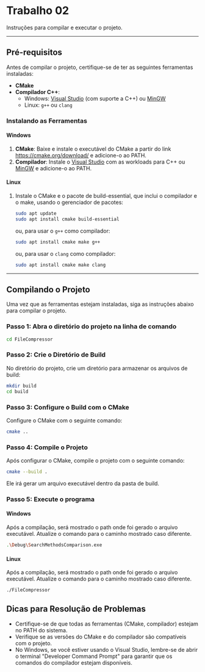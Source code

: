 # Trabalho 02

Instruções para compilar e executar o projeto.

---

## Pré-requisitos

Antes de compilar o projeto, certifique-se de ter as seguintes ferramentas instaladas:

- **CMake**
- **Compilador C++**:
  - Windows: [Visual Studio](https://visualstudio.microsoft.com/) (com suporte a C++) ou [MinGW](http://www.mingw.org/)
  - Linux: `g++` ou `clang`

### Instalando as Ferramentas

#### Windows

1. **CMake**: Baixe e instale o executável do CMake a partir do link https://cmake.org/download/ e adicione-o ao PATH.
2. **Compilador**: Instale o [Visual Studio](https://visualstudio.microsoft.com/) com as workloads para C++ ou [MinGW](http://www.mingw.org/) e adicione-o ao PATH.

#### Linux

1. Instale o CMake e o pacote de build-essential, que inclui o compilador e o make, usando o gerenciador de pacotes:
    ```bash
    sudo apt update
    sudo apt install cmake build-essential
    ```
    ou, para usar o `g++` como compilador:
    ```bash
    sudo apt install cmake make g++
    ```
    ou, para usar o `clang` como compilador:
    ```bash
    sudo apt install cmake make clang
    ```

---

## Compilando o Projeto

Uma vez que as ferramentas estejam instaladas, siga as instruções abaixo para compilar o projeto.

### Passo 1: Abra o diretório do projeto na linha de comando

```bash
cd FileCompressor
```

### Passo 2: Crie o Diretório de Build

No diretório do projeto, crie um diretório para armazenar os arquivos de build:
```bash
mkdir build
cd build
```

### Passo 3: Configure o Build com o CMake

Configure o CMake com o seguinte comando:
```bash
cmake ..
```

### Passo 4: Compile o Projeto

Após configurar o CMake, compile o projeto com o seguinte comando:
```bash
cmake --build .
```
Ele irá gerar um arquivo executável dentro da pasta de build.

### Passo 5: Execute o programa

#### Windows
Após a compilação, será mostrado o path onde foi gerado o arquivo executável. Atualize o comando para o caminho mostrado caso diferente.
```bash
.\Debug\SearchMethodsComparison.exe
```

#### Linux
Após a compilação, será mostrado o path onde foi gerado o arquivo executável. Atualize o comando para o caminho mostrado caso diferente.
```bash
./FileCompressor
```

## Dicas para Resolução de Problemas

- Certifique-se de que todas as ferramentas (CMake, compilador) estejam no PATH do sistema.
- Verifique se as versões do CMake e do compilador são compatíveis com o projeto.
- No Windows, se você estiver usando o Visual Studio, lembre-se de abrir o terminal "Developer Command Prompt" para garantir que os comandos do compilador estejam disponíveis.
